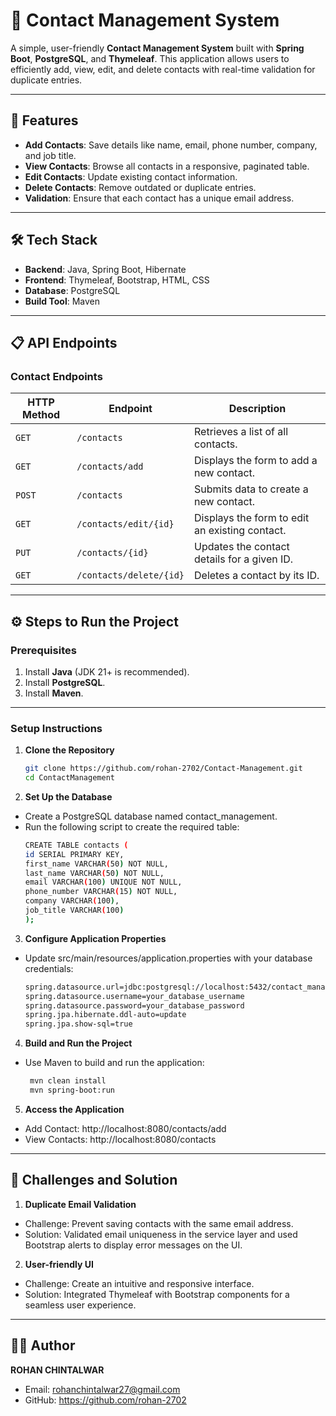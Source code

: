 # 📇 Contact Management System

A simple, user-friendly **Contact Management System** built with **Spring Boot**, **PostgreSQL**, and **Thymeleaf**. This application allows users to efficiently add, view, edit, and delete contacts with real-time validation for duplicate entries.

---

## 🚀 Features

- **Add Contacts**: Save details like name, email, phone number, company, and job title.
- **View Contacts**: Browse all contacts in a responsive, paginated table.
- **Edit Contacts**: Update existing contact information.
- **Delete Contacts**: Remove outdated or duplicate entries.
- **Validation**: Ensure that each contact has a unique email address.

---

## 🛠️ Tech Stack

- **Backend**: Java, Spring Boot, Hibernate
- **Frontend**: Thymeleaf, Bootstrap, HTML, CSS
- **Database**: PostgreSQL
- **Build Tool**: Maven

---

## 📋 API Endpoints

### Contact Endpoints
| HTTP Method | Endpoint               | Description                                   |
|-------------|------------------------|-----------------------------------------------|
| `GET`       | `/contacts`            | Retrieves a list of all contacts.             |
| `GET`       | `/contacts/add`        | Displays the form to add a new contact.       |
| `POST`      | `/contacts`            | Submits data to create a new contact.         |
| `GET`       | `/contacts/edit/{id}`  | Displays the form to edit an existing contact.|
| `PUT`       | `/contacts/{id}`       | Updates the contact details for a given ID.   |
| `GET`       | `/contacts/delete/{id}`| Deletes a contact by its ID.                  |

---

## ⚙️ Steps to Run the Project

### Prerequisites

1. Install **Java** (JDK 21+ is recommended).  
2. Install **PostgreSQL**.  
3. Install **Maven**.  

---

### Setup Instructions

1. **Clone the Repository**  
   ```bash
   git clone https://github.com/rohan-2702/Contact-Management.git
   cd ContactManagement
   ```
2. **Set Up the Database**  
 - Create a PostgreSQL database named contact_management.
 - Run the following script to create the required table:
    ```bash
    CREATE TABLE contacts (
    id SERIAL PRIMARY KEY,
    first_name VARCHAR(50) NOT NULL,
    last_name VARCHAR(50) NOT NULL,
    email VARCHAR(100) UNIQUE NOT NULL,
    phone_number VARCHAR(15) NOT NULL,
    company VARCHAR(100),
    job_title VARCHAR(100)
    );
    ```
3. **Configure Application Properties**
  - Update src/main/resources/application.properties with your database credentials:
    ```bash
    spring.datasource.url=jdbc:postgresql://localhost:5432/contact_management
    spring.datasource.username=your_database_username
    spring.datasource.password=your_database_password
    spring.jpa.hibernate.ddl-auto=update
    spring.jpa.show-sql=true
    ```
4. **Build and Run the Project**
  - Use Maven to build and run the application:
    ```bash
     mvn clean install
     mvn spring-boot:run
    ```
5.  **Access the Application**
   - Add Contact: http://localhost:8080/contacts/add
   - View Contacts: http://localhost:8080/contacts

---

## 🚧 Challenges and Solution

1. **Duplicate Email Validation**
- Challenge: Prevent saving contacts with the same email address.
- Solution: Validated email uniqueness in the service layer and used Bootstrap alerts to display error messages on the UI.

2. **User-friendly UI**
- Challenge: Create an intuitive and responsive interface.
- Solution: Integrated Thymeleaf with Bootstrap components for a seamless user experience.

---

## 🧑‍💻 Author
  **ROHAN CHINTALWAR**
- Email: rohanchintalwar27@gmail.com
- GitHub: https://github.com/rohan-2702



